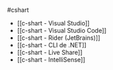#cshart
- [[c-shart - Visual Studio]]
- [[c-shart - Visual Studio Code]]
- [[c-shart - Rider (JetBrains)]]
- [[c-shart - CLI de .NET]]
- [[c-shart - Live Share]]
- [[c-shart - IntelliSense]]